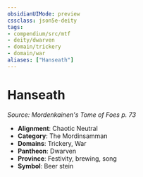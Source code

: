 ```yaml
---
obsidianUIMode: preview
cssclass: json5e-deity
tags:
- compendium/src/mtf
- deity/dwarven
- domain/trickery
- domain/war
aliases: ["Hanseath"]
---
```

# Hanseath
*Source: Mordenkainen's Tome of Foes p. 73* 

- **Alignment**: Chaotic Neutral
- **Category**: The Mordinsamman
- **Domains**: Trickery, War
- **Pantheon**: Dwarven
- **Province**: Festivity, brewing, song
- **Symbol**: Beer stein